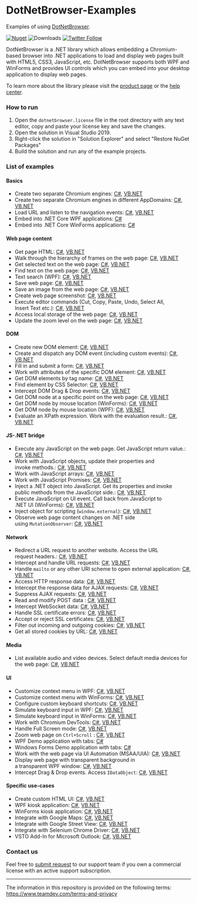 # DotNetBrowser-Examples
Examples of using [DotNetBrowser](https://www.teamdev.com/dotnetbrowser).

[![Nuget](https://img.shields.io/nuget/v/DotNetBrowser?color=%238f479b&style=for-the-badge)](https://www.nuget.org/packages/DotNetBrowser/) ![Downloads](https://img.shields.io/nuget/dt/DotNetBrowser?color=%238f479b&style=for-the-badge) [![Twitter Follow](https://img.shields.io/twitter/follow/DotNetBrowser?color=%238f479b&style=for-the-badge)](https://twitter.com/intent/follow?screen_name=DotNetBrowser)

DotNetBrowser is a .NET library which allows embedding a Chromium-based browser into .NET applications to load and display web pages built with HTML5, CSS3, JavaScript, etc. DotNetBrowser supports both WPF and WinForms and provides UI controls which you can embed into your desktop application to display web pages. 

To learn more about the library please visit the [product page](https://www.teamdev.com/dotnetbrowser) or the [help center](https://dotnetbrowser-support.teamdev.com/).

### How to run
1. Open the `dotnetbrowser.license` file in the root directory with any text editor, copy and paste your license key and save the changes.
2. Open the solution in Visual Studio 2019.
3. Right-click the solution in "Solution Explorer" and select "Restore NuGet Packages"
4. Build the solution and run any of the example projects.

### List of examples

#### Basics

* Create two separate Chromium engines: [C#](https://github.com/TeamDev-IP/DotNetBrowser-Examples/tree/master/csharp/SeparateEngines), [VB.NET](https://github.com/TeamDev-IP/DotNetBrowser-Examples/tree/master/vbnet/SeparateEngines)
* Create two separate Chromium engines in different AppDomains: [C#](https://github.com/TeamDev-IP/DotNetBrowser-Examples/tree/master/csharp/SeparateEngines.AppDomains), [VB.NET](https://github.com/TeamDev-IP/DotNetBrowser-Examples/tree/master/vbnet/SeparateEngines.AppDomains)
* Load URL and listen to the navigation events: [C#](https://github.com/TeamDev-IP/DotNetBrowser-Examples/tree/master/csharp/LoadEvents), [VB.NET](https://github.com/TeamDev-IP/DotNetBrowser-Examples/tree/master/vbnet/LoadEvents)
* Embed into .NET Core WPF applications: [C#](https://github.com/TeamDev-IP/DotNetBrowser-Examples/tree/master/csharp/NETCore30.Wpf)
* Embed into .NET Core WinForms applications: [C#](https://github.com/TeamDev-IP/DotNetBrowser-Examples/tree/master/csharp/NETCore30.WinForms)

#### Web page content

* Get page HTML: [C#](https://github.com/TeamDev-IP/DotNetBrowser-Examples/tree/master/csharp/GetHtml), [VB.NET](https://github.com/TeamDev-IP/DotNetBrowser-Examples/tree/master/vbnet/GetHtml)
* Walk through the hierarchy of frames on the web page: [C#](https://github.com/TeamDev-IP/DotNetBrowser-Examples/tree/master/csharp/GetFrames), [VB.NET](https://github.com/TeamDev-IP/DotNetBrowser-Examples/tree/master/vbnet/GetFrames)
* Get selected text on the web page: [C#](https://github.com/TeamDev-IP/DotNetBrowser-Examples/tree/master/csharp/GetSelectedText), [VB.NET](https://github.com/TeamDev-IP/DotNetBrowser-Examples/tree/master/vbnet/GetSelectedText)
* Find text on the web page: [C#](https://github.com/TeamDev-IP/DotNetBrowser-Examples/tree/master/csharp/FindText), [VB.NET](https://github.com/TeamDev-IP/DotNetBrowser-Examples/tree/master/vbnet/FindText)
* Text search (WPF): [C#](https://github.com/TeamDev-IP/DotNetBrowser-Examples/tree/master/csharp/FindText.Wpf), [VB.NET](https://github.com/TeamDev-IP/DotNetBrowser-Examples/tree/master/vbnet/FindText.Wpf)
* Save web page: [C#](https://github.com/TeamDev-IP/DotNetBrowser-Examples/tree/master/csharp/SaveWebPage.Wpf), [VB.NET](https://github.com/TeamDev-IP/DotNetBrowser-Examples/tree/master/vbnet/SaveWebPage.Wpf)
* Save an image from the web page: [C#](https://github.com/TeamDev-IP/DotNetBrowser-Examples/tree/master/csharp/SaveImageFromPage), [VB.NET](https://github.com/TeamDev-IP/DotNetBrowser-Examples/tree/master/vbnet/SaveImageFromPage)
* Create web page screenshot: [C#](https://github.com/TeamDev-IP/DotNetBrowser-Examples/tree/master/csharp/HtmlToImage), [VB.NET](https://github.com/TeamDev-IP/DotNetBrowser-Examples/tree/master/vbnet/HtmlToImage)
* Execute editor commands (Cut, Copy, Paste, Undo, Select All,<br/> Insert Text etc.): [C#](https://github.com/TeamDev-IP/DotNetBrowser-Examples/tree/master/csharp/ExecuteCommand), [VB.NET](https://github.com/TeamDev-IP/DotNetBrowser-Examples/tree/master/vbnet/ExecuteCommand)
* Access local storage of the web page: [C#](https://github.com/TeamDev-IP/DotNetBrowser-Examples/tree/master/csharp/WebStorage), [VB.NET](https://github.com/TeamDev-IP/DotNetBrowser-Examples/tree/master/vbnet/WebStorage)
* Update the zoom level on the web page: [C#](https://github.com/TeamDev-IP/DotNetBrowser-Examples/tree/master/csharp/Zoom), [VB.NET](https://github.com/TeamDev-IP/DotNetBrowser-Examples/tree/master/vbnet/Zoom)

#### DOM 

* Create new DOM element: [C#](https://github.com/TeamDev-IP/DotNetBrowser-Examples/tree/master/csharp/DomCreateElement), [VB.NET](https://github.com/TeamDev-IP/DotNetBrowser-Examples/tree/master/vbnet/DomCreateElement)
* Create and dispatch any DOM event (including custom events): [C#](https://github.com/TeamDev-IP/DotNetBrowser-Examples/tree/master/csharp/DomCreateEvent), [VB.NET](https://github.com/TeamDev-IP/DotNetBrowser-Examples/tree/master/vbnet/DomCreateEvent)
* Fill in and submit a form: [C#](https://github.com/TeamDev-IP/DotNetBrowser-Examples/tree/master/csharp/DomForm), [VB.NET](https://github.com/TeamDev-IP/DotNetBrowser-Examples/tree/master/vbnet/DomForm)
* Work with attributes of the specific DOM element: [C#](https://github.com/TeamDev-IP/DotNetBrowser-Examples/tree/master/csharp/DomGetAttributes), [VB.NET](https://github.com/TeamDev-IP/DotNetBrowser-Examples/tree/master/vbnet/DomGetAttributes)
* Get DOM elements by tag name: [C#](https://github.com/TeamDev-IP/DotNetBrowser-Examples/tree/master/csharp/DomGetElements), [VB.NET](https://github.com/TeamDev-IP/DotNetBrowser-Examples/tree/master/vbnet/DomGetElements)
* Find element by CSS Selector: [C#](https://github.com/TeamDev-IP/DotNetBrowser-Examples/tree/master/csharp/DomQuerySelector), [VB.NET](https://github.com/TeamDev-IP/DotNetBrowser-Examples/tree/master/vbnet/DomQuerySelector)
* Intercept DOM Drag & Drop events: [C#](https://github.com/TeamDev-IP/DotNetBrowser-Examples/tree/master/csharp/Dom.DragAndDrop.WinForms), [VB.NET](https://github.com/TeamDev-IP/DotNetBrowser-Examples/tree/master/vbnet/Dom.DragAndDrop.WinForms)
* Get DOM node at a specific point on the web page: [C#](https://github.com/TeamDev-IP/DotNetBrowser-Examples/tree/master/csharp/Inspect), [VB.NET](https://github.com/TeamDev-IP/DotNetBrowser-Examples/tree/master/vbnet/Inspect)
* Get DOM node by mouse location (WinForms): [C#](https://github.com/TeamDev-IP/DotNetBrowser-Examples/tree/master/csharp/Inspect.WinForms), [VB.NET](https://github.com/TeamDev-IP/DotNetBrowser-Examples/tree/master/vbnet/Inspect.WinForms)
* Get DOM node by mouse location (WPF): [C#](https://github.com/TeamDev-IP/DotNetBrowser-Examples/tree/master/csharp/Inspect.Wpf), [VB.NET](https://github.com/TeamDev-IP/DotNetBrowser-Examples/tree/master/vbnet/Inspect.Wpf)
* Evaluate an XPath expression. Work with the evaluation result.: [C#](https://github.com/TeamDev-IP/DotNetBrowser-Examples/tree/master/csharp/XPath), [VB.NET](https://github.com/TeamDev-IP/DotNetBrowser-Examples/tree/master/vbnet/XPath)

#### JS-.NET bridge

* Execute any JavaScript on the web page. Get JavaScript return value.: [C#](https://github.com/TeamDev-IP/DotNetBrowser-Examples/tree/master/csharp/JavaScript), [VB.NET](https://github.com/TeamDev-IP/DotNetBrowser-Examples/tree/master/vbnet/JavaScript)
* Work with JavaScript objects, update their properties and <br/>invoke methods.: [C#](https://github.com/TeamDev-IP/DotNetBrowser-Examples/tree/master/csharp/JavaScriptObjects), [VB.NET](https://github.com/TeamDev-IP/DotNetBrowser-Examples/tree/master/vbnet/JavaScriptObjects)
* Work with JavaScript arrays: [C#](https://github.com/TeamDev-IP/DotNetBrowser-Examples/tree/master/csharp/JavaScriptBridge.Arrays), [VB.NET](https://github.com/TeamDev-IP/DotNetBrowser-Examples/tree/master/vbnet/JavaScriptBridge.Arrays)
* Work with JavaScript Promises: [C#](https://github.com/TeamDev-IP/DotNetBrowser-Examples/tree/master/csharp/JavaScriptBridge.Promises), [VB.NET](https://github.com/TeamDev-IP/DotNetBrowser-Examples/tree/master/vbnet/JavaScriptBridge.Promises)
* Inject a .NET object into JavaScript. Get its properties and invoke <br/>public methods from the JavaScript side.: [C#](https://github.com/TeamDev-IP/DotNetBrowser-Examples/tree/master/csharp/JavaScriptBridge), [VB.NET](https://github.com/TeamDev-IP/DotNetBrowser-Examples/tree/master/vbnet/JavaScriptBridge)
* Execute JavaScript on UI event. Call back from JavaScript to <br/>.NET UI (WinForms): [C#](https://github.com/TeamDev-IP/DotNetBrowser-Examples/tree/master/csharp/JavaScriptBridge.WinForms), [VB.NET](https://github.com/TeamDev-IP/DotNetBrowser-Examples/tree/master/vbnet/JavaScriptBridge.WinForms)
* Inject object for scripting (`window.external`): [C#](https://github.com/TeamDev-IP/DotNetBrowser-Examples/tree/master/csharp/InjectObjectForScripting), [VB.NET](https://github.com/TeamDev-IP/DotNetBrowser-Examples/tree/master/vbnet/InjectObjectForScripting)
* Observe web page content changes on .NET side <br/>using `MutationObserver`: [C#](https://github.com/TeamDev-IP/DotNetBrowser-Examples/tree/master/csharp/ObservePageChanges.WinForms), [VB.NET](https://github.com/TeamDev-IP/DotNetBrowser-Examples/tree/master/vbnet/ObservePageChanges.WinForms)

#### Network

* Redirect a URL request to another website. Access the URL <br/>request headers.: [C#](https://github.com/TeamDev-IP/DotNetBrowser-Examples/tree/master/csharp/NetworkHandlers), [VB.NET](https://github.com/TeamDev-IP/DotNetBrowser-Examples/tree/master/vbnet/NetworkHandlers)
* Intercept and handle URL requests: [C#](https://github.com/TeamDev-IP/DotNetBrowser-Examples/tree/master/csharp/CustomRequestHandling), [VB.NET](https://github.com/TeamDev-IP/DotNetBrowser-Examples/tree/master/vbnet/CustomRequestHandling)
* Handle `mailto` or any other URI scheme to open external application: [C#](https://github.com/TeamDev-IP/DotNetBrowser-Examples/tree/master/csharp/MailToHandling.WinForms), [VB.NET](https://github.com/TeamDev-IP/DotNetBrowser-Examples/tree/master/vbnet/MailToHandling.WinForms)
* Access HTTP response data: [C#](https://github.com/TeamDev-IP/DotNetBrowser-Examples/tree/master/csharp/AccessingHttpResponseData), [VB.NET](https://github.com/TeamDev-IP/DotNetBrowser-Examples/tree/master/vbnet/AccessingHttpResponseData)
* Intercept the response data for AJAX requests: [C#](https://github.com/TeamDev-IP/DotNetBrowser-Examples/tree/master/csharp/AjaxResponseIntercept), [VB.NET](https://github.com/TeamDev-IP/DotNetBrowser-Examples/tree/master/vbnet/AjaxResponseIntercept) 
* Suppress AJAX requests: [C#](https://github.com/TeamDev-IP/DotNetBrowser-Examples/tree/master/csharp/AjaxCallsFilter), [VB.NET](https://github.com/TeamDev-IP/DotNetBrowser-Examples/tree/master/vbnet/AjaxCallsFilter) 
* Read and modify POST data : [C#](https://github.com/TeamDev-IP/DotNetBrowser-Examples/tree/master/csharp/PostData), [VB.NET](https://github.com/TeamDev-IP/DotNetBrowser-Examples/tree/master/vbnet/PostData)
* Intercept WebSocket data: [C#](https://github.com/TeamDev-IP/DotNetBrowser-Examples/tree/master/csharp/WebSockets.InterceptData), [VB.NET](https://github.com/TeamDev-IP/DotNetBrowser-Examples/tree/master/vbnet/WebSockets.InterceptData)
* Handle SSL certificate errors: [C#](https://github.com/TeamDev-IP/DotNetBrowser-Examples/tree/master/csharp/CertificateError), [VB.NET](https://github.com/TeamDev-IP/DotNetBrowser-Examples/tree/master/vbnet/CertificateError) 
* Accept or reject SSL certificates: [C#](https://github.com/TeamDev-IP/DotNetBrowser-Examples/tree/master/csharp/CertificateVerifier), [VB.NET](https://github.com/TeamDev-IP/DotNetBrowser-Examples/tree/master/vbnet/CertificateVerifier) 
* Filter out incoming and outgoing cookies: [C#](https://github.com/TeamDev-IP/DotNetBrowser-Examples/tree/master/csharp/CookieFilter), [VB.NET](https://github.com/TeamDev-IP/DotNetBrowser-Examples/tree/master/vbnet/CookieFilter) 
* Get all stored cookies by URL: [C#](https://github.com/TeamDev-IP/DotNetBrowser-Examples/tree/master/csharp/Cookies), [VB.NET](https://github.com/TeamDev-IP/DotNetBrowser-Examples/tree/master/vbnet/Cookies) 

#### Media

* List available audio and video devices. Select default media devices for <br/>the web page: [C#](https://github.com/TeamDev-IP/DotNetBrowser-Examples/tree/master/csharp/DefaultMediaStreamDevice), [VB.NET](https://github.com/TeamDev-IP/DotNetBrowser-Examples/tree/master/vbnet/DefaultMediaStreamDevice)

#### UI

* Customize context menu in WPF: [C#](https://github.com/TeamDev-IP/DotNetBrowser-Examples/tree/master/csharp/ContextMenu.Wpf), [VB.NET](https://github.com/TeamDev-IP/DotNetBrowser-Examples/tree/master/csharp/ContextMenu.Wpf) 
* Customize context menu with WinForms: [C#](https://github.com/TeamDev-IP/DotNetBrowser-Examples/tree/master/csharp/ContextMenu.WinForms), [VB.NET](https://github.com/TeamDev-IP/DotNetBrowser-Examples/tree/master/vbnet/ContextMenu.WinForms) 
* Configure custom keyboard shortcuts: [C#](https://github.com/TeamDev-IP/DotNetBrowser-Examples/tree/master/csharp/CustomShortcuts.WinForms), [VB.NET](https://github.com/TeamDev-IP/DotNetBrowser-Examples/tree/master/vbnet/CustomShortcuts.WinForms) 
* Simulate keyboard input in WPF: [C#](https://github.com/TeamDev-IP/DotNetBrowser-Examples/tree/master/csharp/KeyboardEventSimulation.Wpf), [VB.NET](https://github.com/TeamDev-IP/DotNetBrowser-Examples/tree/master/vbnet/KeyboardEventSimulation.Wpf)
* Simulate keyboard input in WinForms: [C#](https://github.com/TeamDev-IP/DotNetBrowser-Examples/tree/master/csharp/KeyboardEventSimulation.WinForms), [VB.NET](https://github.com/TeamDev-IP/DotNetBrowser-Examples/tree/master/vbnet/KeyboardEventSimulation.WinForms)
* Work with Chromium DevTools: [C#](https://github.com/TeamDev-IP/DotNetBrowser-Examples/tree/master/csharp/DevTools.WinForms), [VB.NET](https://github.com/TeamDev-IP/DotNetBrowser-Examples/tree/master/vbnet/DevTools.WinForms)
* Handle Full Screen mode: [C#](https://github.com/TeamDev-IP/DotNetBrowser-Examples/tree/master/csharp/FullScreen.WinForms), [VB.NET](https://github.com/TeamDev-IP/DotNetBrowser-Examples/tree/master/vbnet/FullScreen.WinForms)
* Zoom web page on `Ctrl+Scroll` : [C#](https://github.com/TeamDev-IP/DotNetBrowser-Examples/tree/master/csharp/Zoom.Wpf), [VB.NET](https://github.com/TeamDev-IP/DotNetBrowser-Examples/tree/master/vbnet/Zoom.Wpf)
* WPF Demo application with tabs: [C#](https://github.com/TeamDev-IP/DotNetBrowser-Examples/tree/master/csharp/Demo.Wpf)
* Windows Forms Demo application with tabs: [C#](https://github.com/TeamDev-IP/DotNetBrowser-Examples/tree/master/csharp/Demo.WinForms)
* Work with the web page via UI Automation (MSAA/UIA): [C#](https://github.com/TeamDev-IP/DotNetBrowser-Examples/blob/master/csharp/UiAutomation.Wpf), [VB.NET](https://github.com/TeamDev-IP/DotNetBrowser-Examples/blob/master/vbnet/UiAutomation.Wpf)
* Display web page with transparent background in <br/>a transparent WPF window: [C#](https://github.com/TeamDev-IP/DotNetBrowser-Examples/tree/master/csharp/TransparentWebPage.Wpf), [VB.NET](https://github.com/TeamDev-IP/DotNetBrowser-Examples/tree/master/vbnet/TransparentWebPage.Wpf)
* Intercept Drag & Drop events. Access `IDataObject`: [C#](https://github.com/TeamDev-IP/DotNetBrowser-Examples/tree/master/csharp/DragAndDrop.Wpf), [VB.NET](https://github.com/TeamDev-IP/DotNetBrowser-Examples/tree/master/vbnet/DragAndDrop.Wpf)

#### Specific use-cases

* Create custom HTML UI: [C#](https://github.com/TeamDev-IP/DotNetBrowser-Examples/tree/master/csharp/CreateHtmlUi.Wpf), [VB.NET](https://github.com/TeamDev-IP/DotNetBrowser-Examples/tree/master/vbnet/CreateHtmlUi.Wpf)
* WPF kiosk application: [C#](https://github.com/TeamDev-IP/DotNetBrowser-Examples/tree/master/csharp/Kiosk.Wpf), [VB.NET](https://github.com/TeamDev-IP/DotNetBrowser-Examples/tree/master/vbnet/Kiosk.Wpf)
* WinForms kiosk application: [C#](https://github.com/TeamDev-IP/DotNetBrowser-Examples/tree/master/csharp/Kiosk.WinForms), [VB.NET](https://github.com/TeamDev-IP/DotNetBrowser-Examples/tree/master/vbnet/Kiosk.WinForms)
* Integrate with Google Maps: [C#](https://github.com/TeamDev-IP/DotNetBrowser-Examples/tree/master/csharp/GoogleMaps.WinForms), [VB.NET](https://github.com/TeamDev-IP/DotNetBrowser-Examples/tree/master/vbnet/GoogleMaps.WinForms)
* Integrate with Google Street View: [C#](https://github.com/TeamDev-IP/DotNetBrowser-Examples/tree/master/csharp/GoogleStreetView.WinForms), [VB.NET](https://github.com/TeamDev-IP/DotNetBrowser-Examples/tree/master/vbnet/GoogleStreetView.WinForms)
* Integrate with Selenium Chrome Driver: [C#](https://github.com/TeamDev-IP/DotNetBrowser-Examples/tree/master/csharp/SeleniumChromeDriver), [VB.NET](https://github.com/TeamDev-IP/DotNetBrowser-Examples/tree/master/vbnet/SeleniumChromeDriver)
* VSTO Add-In for Microsoft Outlook: [C#](https://github.com/TeamDev-IP/DotNetBrowser-Examples/tree/master/csharp/MyOutlookAddIn), [VB.NET](https://github.com/TeamDev-IP/DotNetBrowser-Examples/tree/master/vbnet/MyOutlookAddIn)

### Contact us
Feel free to [submit request](https://dotnetbrowser.support.teamdev.com/support/tickets/new) to our support team if you own a commercial license with an active support subscription.

---

The information in this repository is provided on the following terms: https://www.teamdev.com/terms-and-privacy
